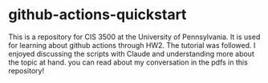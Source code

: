 # github-actions-quickstart

This is a repository for CIS 3500 at the University of Pennsylvania. It is used for learning about github actions through HW2. The tutorial was followed. I enjoyed discussing the scripts with Claude and understanding more about the topic at hand. you can read about my conversation in the pdfs in this repository!
